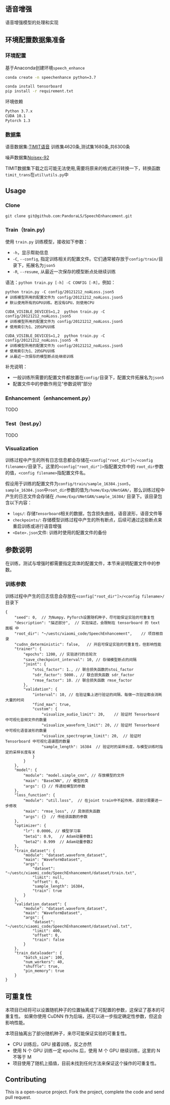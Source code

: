 ## 语音增强
语音增强模型的处理和实现

## 环境配置数据集准备
### 环境配置
基于Anaconda创建环境`speech_enhance`
```bash
conda create -n speechenhance python=3.7
```
```bash
conda install tensorboard
pip install -r requirement.txt
```
环境依赖
```bash
Python 3.7.x
CUDA 10.1
Pytorch 1.3
```

### 数据集
语音数据集:[TIMIT语音](https://github.com/philipperemy/timit)
训练集4620条,测试集1680条,共6300条

噪声数据集[Noisex-92](http://spib.linse.ufsc.br/noise.html)

TIMIT数据集下载之后可能无法使用,需要将原来的格式进行转换一下，转换函数`timit_trans`在`util\utils.py`中

## Usage

### Clone

```shell script
git clone git@github.com:PandoraLS/SpeechEnhancement.git
```

### Train（train.py)

使用 `train.py` 训练模型，接收如下参数：

- `-h`，显示帮助信息
- `-C`, `--config`, 指定训练相关的配置文件。它们通常被存放于`config/train/`目录下，拓展名为`json5`
- `-R`, `--resume`, 从最近一次保存的模型断点处继续训练

语法：`python train.py [-h] -C CONFIG [-R]`，例如：

```shell script
python train.py -C config/20121212_noALoss.json5
# 训练模型所用的配置文件为 config/20121212_noALoss.json5
# 默认使用所有的GPU训练。若没有GPU，则使用CPU

CUDA_VISIBLE_DEVICES=1,2  python train.py -C config/20121212_noALoss.json5
# 训练模型所用的配置文件为 config/20121212_noALoss.json5
# 使用索引为1、2的GPU训练

CUDA_VISIBLE_DEVICES=1,2  python train.py -C config/20121212_noALoss.json5 -R
# 训练模型所用的配置文件为 config/20121212_noALoss.json5
# 使用索引为1、2的GPU训练
# 从最近一次保存的模型断点处继续训练
```

补充说明：
- 一般训练所需要的配置文件都放置在`config/`目录下，配置文件拓展名为`json5`
- 配置文件中的参数作用见“参数说明”部分

### Enhancement（enhancement.py）

TODO

### Test（test.py）

TODO

### Visualization

训练过程中产生的所有日志信息都会存储在`<config["root_dir"]>/<config filename>/`目录下。这里的`<config["root_dir"]>`指配置文件中的 `root_dir`参数的值，`<config filename>`指配置文件名。

假设用于训练的配置文件为`config/train/sample_16384.json5`，`sample_16384.json`中`root_dir`参数的值为`/home/Exp/UNetGAN/`，那么训练过程中产生的日志文件会存储在 `/home/Exp/UNetGAN/sample_16384/` 目录下。该目录包含以下内容：

- `logs/`: 存储`Tensorboard`相关的数据，包含损失曲线，语音波形，语音文件等
- `checkpoints/`: 存储模型训练过程中产生的所有断点，后续可通过这些断点来重启训练或进行语音增强
- `<Date>.json`文件: 训练时使用的配置文件的备份

## 参数说明

在训练，测试与增强时都需要指定具体的配置文件，本节来说明配置文件中的参数。

### 训练参数

训练过程中产生的日志信息会存放在`<config["root_dir"]>/<config filename>/`目录下

```json5
{
    "seed": 0,  // 为Numpy，PyTorch设置随机种子，尽可能保证实验的可重复性
    "description": "描述部分",  // 实验描述，会限制在 tensorboard 的 text 面板 中
    "root_dir": "~/uestc/xiaomi_code/SpeechEnhancement",    // 项目根目录
    "cudnn_deterministic": false,   // 开启可保证实验的可重复性，但影响性能
    "trainer": {
        "epochs": 1200, // 实验进行的总轮次
        "save_checkpoint_interval": 10, // 存储模型断点的间隔
        "joint": {
            "stoi_factor": 1., // 联合损失函数的stoi_factor
            "sdr_factor": 5000., // 联合损失函数 sdr_factor
            "rmse_factor": 10. // 联合损失函数 rmse_factor
        },
        "validation": {
            "interval": 10, // 在验证集上进行验证的间隔，每做一次验证都会消耗大量的时间
            "find_max": true,
            "custom": {
                "visualize_audio_limit": 20,    // 验证时 Tensorboard 中可视化音频文件的数量
                "visualize_waveform_limit": 20, // 验证时 Tensorboard 中可视化语音波形的数量
                "visualize_spectrogram_limit": 20,  // 验证时 Tensorboard 中可视化语谱图的数量
                "sample_length": 16384  // 验证时的采样长度，与模型训练时指定的采样长度有关
            }
        }
    },
    "model": {
        "module": "model.simple_cnn", // 存放模型的文件
        "main": "BaseCNN", // 模型的类
        "args": {} // 传递给模型的参数
    },
    "loss_function": {
        "module": "util.loss",  // 在joint train中不起作用，该部分需要进一步修改
        "main": "rmse_loss", // 具体损失函数
        "args": {}  // 传给该函数的参数
    },
    "optimizer": {
        "lr": 0.0006, // 模型学习率
        "beta1": 0.9,   // Adam动量参数1
        "beta2": 0.999  // Adam动量参数2
    },
    "train_dataset": {
        "module": "dataset.waveform_dataset",
        "main": "WaveformDataset",
        "args": {
            "dataset": "~/uestc/xiaomi_code/SpeechEnhancement/dataset/train.txt",
            "limit": null,
            "offset": 0,
            "sample_length": 16384,
            "train": true
        }
    },
    "validation_dataset": {
        "module": "dataset.waveform_dataset",
        "main": "WaveformDataset",
        "args": {
            "dataset": "~/uestc/xiaomi_code/SpeechEnhancement/dataset/val.txt",
            "limit": 400,
            "offset": 0,
            "train": false
        }
    },
    "train_dataloader": {
        "batch_size": 100,
        "num_workers": 40,
        "shuffle": true,
        "pin_memory": true
    }
}
```

## 可重复性

本项目已经将可以设置随机种子的位置抽离成了可配置的参数，这保证了基本的可重复性。
如果你使用 CuDNN 作为后端，还可以进一步指定确定性参数，但这会影响性能。

本项目抽离出了部分随机种子，来尽可能保证实验的可重复性。

- CPU 训练后，GPU 接着训练，反之亦然
- 使用 N 个 GPU 训练一定 epochs 后，使用 M 个 GPU 继续训练，这里的 N 不等于 M
- 项目使用了随机上插值，目前未找到任何方法来保证这个操作的可重复性。

## Contributing

This is a open-source project. Fork the project, complete the code and send pull request.

